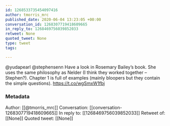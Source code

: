 ```yaml
---
id: 1268533735454097416
author: tmorris_mrc
published_date: 2020-06-04 13:23:05 +00:00
conversation_id: 1268307719418609665
in_reply_to: 1268469756039852033
retweet: None
quoted_tweet: None
type: tweet
tags:

---
```


@yudapearl @stephensenn Have a look in Rosemary Bailey’s book. She uses the same philosophy as Nelder (I think they worked together – Stephen?).
Chapter 1 is full of examples (mainly bloopers but they contain the simple questions).
https://t.co/wgSmxW1fbj

### Metadata

Author: [[@tmorris_mrc]]
Conversation: [[conversation-1268307719418609665]]
In reply to: [[1268469756039852033]]
Retweet of: [[None]]
Quoted tweet: [[None]]
